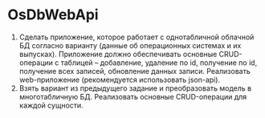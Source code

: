# OsDbWebApi
1. Сделать приложение, которое работает с однотабличной облачной БД согласно варианту (данные об операционных системах и их выпусках). 
Приложение должно обеспечивать основные CRUD-операции с таблицей – добавление, удаление по id, получение по id, получение всех записей, обновление данных записи. 
Реализовать web-приложение (рекомендуется использовать json-api).
2. Взять вариант из предыдущего задание и преобразовать модель в многотабличную БД. 
Реализовать основные CRUD-операции для каждой сущности. 

